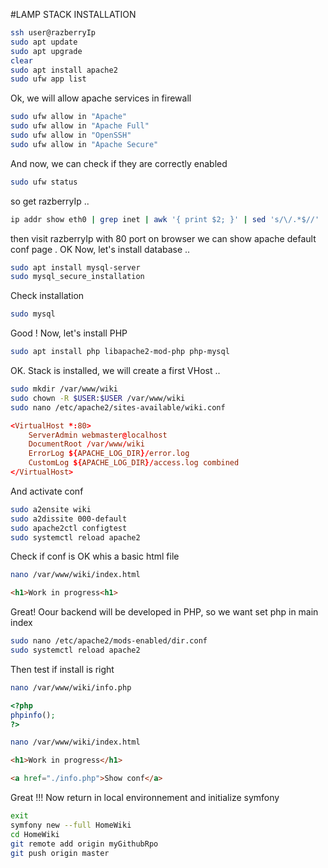 #LAMP STACK INSTALLATION

```bash
ssh user@razberryIp
sudo apt update
sudo apt upgrade
clear
sudo apt install apache2
sudo ufw app list
```

Ok, we will allow apache services in firewall

```bash
sudo ufw allow in "Apache"
sudo ufw allow in "Apache Full"
sudo ufw allow in "OpenSSH"
sudo ufw allow in "Apache Secure"
```

And now, we can check if they are correctly enabled

```bash
sudo ufw status

```

so get razberryIp ..

```bash
ip addr show eth0 | grep inet | awk '{ print $2; }' | sed 's/\/.*$//'
```

then visit razberryIp with 80 port on browser we can show apache default conf page . OK
Now, let's install database ..

```bash
sudo apt install mysql-server
sudo mysql_secure_installation
```

Check installation

```bash
sudo mysql
```

Good !
Now, let's install PHP

```bash
sudo apt install php libapache2-mod-php php-mysql
```

OK. Stack is installed, we will create a first VHost ..

```bash
sudo mkdir /var/www/wiki
sudo chown -R $USER:$USER /var/www/wiki
sudo nano /etc/apache2/sites-available/wiki.conf
```

```conf
<VirtualHost *:80>
    ServerAdmin webmaster@localhost
    DocumentRoot /var/www/wiki
    ErrorLog ${APACHE_LOG_DIR}/error.log
    CustomLog ${APACHE_LOG_DIR}/access.log combined
</VirtualHost>
```

And activate conf

```bash
sudo a2ensite wiki
sudo a2dissite 000-default
sudo apache2ctl configtest
sudo systemctl reload apache2
```

Check if conf is OK whis a basic html file

```bash
nano /var/www/wiki/index.html
```

```html
<h1>Work in progress<h1>
```

Great!
Oour backend will be developed in PHP, so we want set php in main index

```bash
sudo nano /etc/apache2/mods-enabled/dir.conf
sudo systemctl reload apache2
```

Then test if install is right

```bash
nano /var/www/wiki/info.php
```

```php
<?php
phpinfo();
?>
```

```bash
nano /var/www/wiki/index.html
```

```html
<h1>Work in progress</h1>

<a href="./info.php">Show conf</a>
```
Great !!!
Now return in local environnement and initialize symfony
```bash
exit
symfony new --full HomeWiki
cd HomeWiki
git remote add origin myGithubRpo
git push origin master
```


